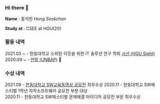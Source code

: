 ### Hi there 👋

__Name__ : 홍석찬 _Hong Seokchan_

__Study at__ : CSEE at HGU(20)


### 활동 내역

2021.03 ~ - 한동대학교 소외된 이웃을 위한 IT 솔루션 연구 학회 [시선 (HGU Sight)](https://hgusight.github.io/)     
2020.09 ~ - [언밥 (UNBAP)](https://unbap.github.io/) 🍚


### 수상 내역

2021.09 - [한동대학교 SW교육동영상 공모전](https://www.youtube.com/playlist?list=PLVIityKQhEeRZM1908FayAbHJWcg8BEG6) 최우수상
2020.11 - 한동대학교 SW페스티벌 1학년 자작소프트웨어 공모전 부문 대상      
2020.11 - 한동대학교 SW페스티벌 문제해결 아이디어 공모전 부문 최우수상


